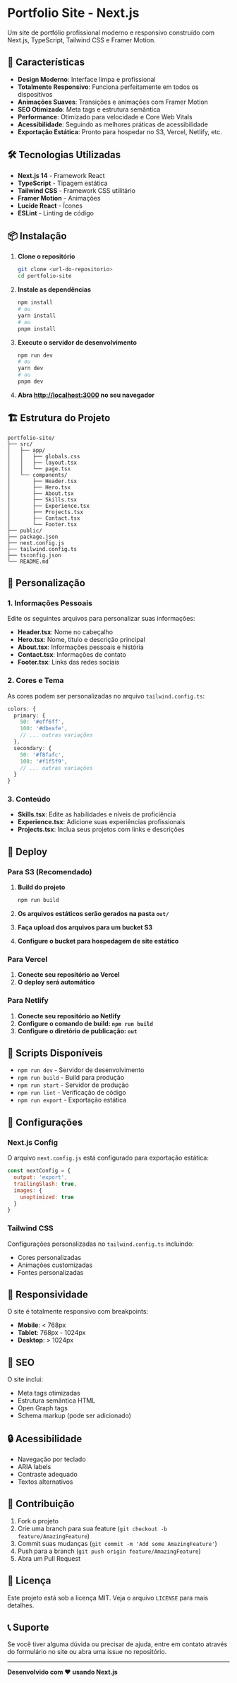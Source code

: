 # Portfolio Site - Next.js

Um site de portfólio profissional moderno e responsivo construído com Next.js, TypeScript, Tailwind CSS e Framer Motion.

## 🚀 Características

- **Design Moderno**: Interface limpa e profissional
- **Totalmente Responsivo**: Funciona perfeitamente em todos os dispositivos
- **Animações Suaves**: Transições e animações com Framer Motion
- **SEO Otimizado**: Meta tags e estrutura semântica
- **Performance**: Otimizado para velocidade e Core Web Vitals
- **Acessibilidade**: Seguindo as melhores práticas de acessibilidade
- **Exportação Estática**: Pronto para hospedar no S3, Vercel, Netlify, etc.

## 🛠️ Tecnologias Utilizadas

- **Next.js 14** - Framework React
- **TypeScript** - Tipagem estática
- **Tailwind CSS** - Framework CSS utilitário
- **Framer Motion** - Animações
- **Lucide React** - Ícones
- **ESLint** - Linting de código

## 📦 Instalação

1. **Clone o repositório**
   ```bash
   git clone <url-do-repositorio>
   cd portfolio-site
   ```

2. **Instale as dependências**
   ```bash
   npm install
   # ou
   yarn install
   # ou
   pnpm install
   ```

3. **Execute o servidor de desenvolvimento**
   ```bash
   npm run dev
   # ou
   yarn dev
   # ou
   pnpm dev
   ```

4. **Abra [http://localhost:3000](http://localhost:3000) no seu navegador**

## 🏗️ Estrutura do Projeto

```
portfolio-site/
├── src/
│   ├── app/
│   │   ├── globals.css
│   │   ├── layout.tsx
│   │   └── page.tsx
│   └── components/
│       ├── Header.tsx
│       ├── Hero.tsx
│       ├── About.tsx
│       ├── Skills.tsx
│       ├── Experience.tsx
│       ├── Projects.tsx
│       ├── Contact.tsx
│       └── Footer.tsx
├── public/
├── package.json
├── next.config.js
├── tailwind.config.ts
├── tsconfig.json
└── README.md
```

## 🎨 Personalização

### 1. Informações Pessoais

Edite os seguintes arquivos para personalizar suas informações:

- **Header.tsx**: Nome no cabeçalho
- **Hero.tsx**: Nome, título e descrição principal
- **About.tsx**: Informações pessoais e história
- **Contact.tsx**: Informações de contato
- **Footer.tsx**: Links das redes sociais

### 2. Cores e Tema

As cores podem ser personalizadas no arquivo `tailwind.config.ts`:

```typescript
colors: {
  primary: {
    50: '#eff6ff',
    100: '#dbeafe',
    // ... outras variações
  },
  secondary: {
    50: '#f8fafc',
    100: '#f1f5f9',
    // ... outras variações
  }
}
```

### 3. Conteúdo

- **Skills.tsx**: Edite as habilidades e níveis de proficiência
- **Experience.tsx**: Adicione suas experiências profissionais
- **Projects.tsx**: Inclua seus projetos com links e descrições

## 🚀 Deploy

### Para S3 (Recomendado)

1. **Build do projeto**
   ```bash
   npm run build
   ```

2. **Os arquivos estáticos serão gerados na pasta `out/`**

3. **Faça upload dos arquivos para um bucket S3**

4. **Configure o bucket para hospedagem de site estático**

### Para Vercel

1. **Conecte seu repositório ao Vercel**
2. **O deploy será automático**

### Para Netlify

1. **Conecte seu repositório ao Netlify**
2. **Configure o comando de build: `npm run build`**
3. **Configure o diretório de publicação: `out`**

## 📝 Scripts Disponíveis

- `npm run dev` - Servidor de desenvolvimento
- `npm run build` - Build para produção
- `npm run start` - Servidor de produção
- `npm run lint` - Verificação de código
- `npm run export` - Exportação estática

## 🔧 Configurações

### Next.js Config

O arquivo `next.config.js` está configurado para exportação estática:

```javascript
const nextConfig = {
  output: 'export',
  trailingSlash: true,
  images: {
    unoptimized: true
  }
}
```

### Tailwind CSS

Configurações personalizadas no `tailwind.config.ts` incluindo:
- Cores personalizadas
- Animações customizadas
- Fontes personalizadas

## 📱 Responsividade

O site é totalmente responsivo com breakpoints:
- **Mobile**: < 768px
- **Tablet**: 768px - 1024px
- **Desktop**: > 1024px

## 🎯 SEO

O site inclui:
- Meta tags otimizadas
- Estrutura semântica HTML
- Open Graph tags
- Schema markup (pode ser adicionado)

## 🔒 Acessibilidade

- Navegação por teclado
- ARIA labels
- Contraste adequado
- Textos alternativos

## 🤝 Contribuição

1. Fork o projeto
2. Crie uma branch para sua feature (`git checkout -b feature/AmazingFeature`)
3. Commit suas mudanças (`git commit -m 'Add some AmazingFeature'`)
4. Push para a branch (`git push origin feature/AmazingFeature`)
5. Abra um Pull Request

## 📄 Licença

Este projeto está sob a licença MIT. Veja o arquivo `LICENSE` para mais detalhes.

## 📞 Suporte

Se você tiver alguma dúvida ou precisar de ajuda, entre em contato através do formulário no site ou abra uma issue no repositório.

---

**Desenvolvido com ❤️ usando Next.js** 